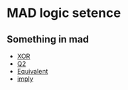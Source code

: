 # MAD logic setence
## Something in mad
- [XOR](#XOR.py)
- [Q2](#Q2.py)
- [Equivalent](#tuongduong.py)
- [imply](#keotheo.py)

